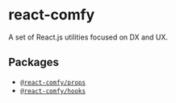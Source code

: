 # react-comfy

A set of React.js utilities focused on DX and UX.

## Packages

- [`@react-comfy/props`](./packages/props)
- [`@react-comfy/hooks`](./packages/hooks)
